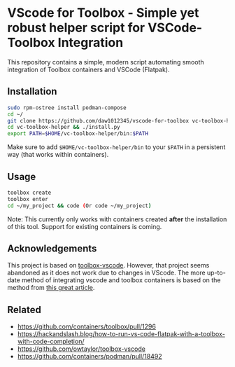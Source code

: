 # VScode for Toolbox - Simple yet robust helper script for VSCode-Toolbox Integration

This repository contains a simple, modern script automating smooth integration of Toolbox containers and VSCode (Flatpak).


## Installation

```bash
sudo rpm-ostree install podman-compose
cd ~/
git clone https://github.com/daw1012345/vscode-for-toolbox vc-toolbox-helper
cd vc-toolbox-helper && ./install.py
export PATH=$HOME/vc-toolbox-helper/bin:$PATH
```
Make sure to add `$HOME/vc-toolbox-helper/bin` to your `$PATH` in a persistent way (that works within containers).

## Usage

```bash
toolbox create
toolbox enter
cd ~/my_project && code (Or code ~/my_project)
```

Note: This currently only works with containers created **after** the installation of this tool. Support for existing containers is coming.
## Acknowledgements 
This project is based on [toolbox-vscode](https://github.com/owtaylor/toolbox-vscode). However, that project seems abandoned as it does not work due to changes in VScode.
The more up-to-date method of integrating vscode and toolbox containers is based on the method from [this great article](https://hackandslash.blog/how-to-run-vs-code-flatpak-with-a-toolbox-with-code-completion/).

## Related
- https://github.com/containers/toolbox/pull/1296
- https://hackandslash.blog/how-to-run-vs-code-flatpak-with-a-toolbox-with-code-completion/
- https://github.com/owtaylor/toolbox-vscode
- https://github.com/containers/podman/pull/18492

